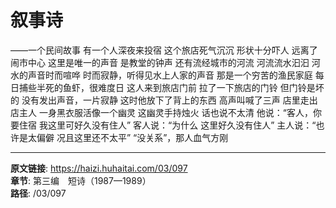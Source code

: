 # 叙事诗

——一个民间故事
有一个人深夜来投宿
这个旅店死气沉沉
形状十分吓人
远离了闹市中心
这里是唯一的声音
是教堂的钟声
还有流经城市的河流
河流流水汩汩
河水的声音时而喧哗
时而寂静，听得见水上人家的声音
那是一个穷苦的渔民家庭
每日捕些半死的鱼虾，很难度日
这人来到旅店门前
拉了一下旅店的门铃
但门铃是坏的
没有发出声音，一片寂静
这时他放下了背上的东西
高声叫喊了三声
店里走出店主人
一身黑衣服活像一个幽灵
这幽灵手持烛火
话也说不太清
他说：“客人，你要住宿
我这里可好久没有住人”
客人说：“为什么
这里好久没有住人”
主人说：“也许是太偏僻
况且这里还不太平”
“没关系”，那人血气方刚

---

**原文链接**: https://haizi.huhaitai.com/03/097  
**章节**: 第三编　短诗（1987—1989）  
**路径**: /03/097
